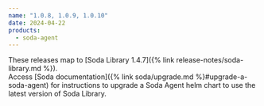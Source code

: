```yaml
---
name: "1.0.8, 1.0.9, 1.0.10"
date: 2024-04-22
products:
  - soda-agent
---
```


These releases map to [Soda Library 1.4.7]({% link release-notes/soda-library.md %}). <br />
Access [Soda documentation]({% link soda/upgrade.md %}#upgrade-a-soda-agent) for instructions to upgrade a Soda Agent helm chart to use the latest version of Soda Library.